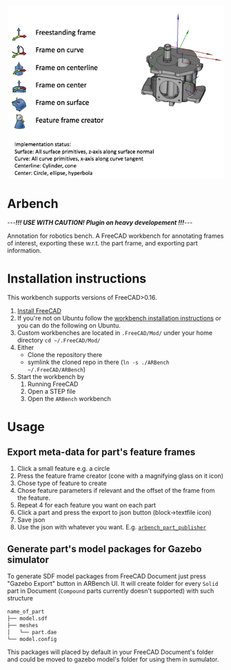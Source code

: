 ![implementation preview](https://raw.githubusercontent.com/mahaarbo/ARBench/master/UI/icons/github_preview.png)
# Arbench

---___!!! USE WITH CAUTION! Plugin on heavy developement !!!___---

Annotation for robotics bench. A FreeCAD workbench for annotating frames of interest, exporting these w.r.t. the part frame, and exporting part information.

# Installation instructions
This workbench supports versions of FreeCAD>0.16.

1. [Install FreeCAD](https://www.freecadweb.org/wiki/Installing)
2. If you're not on Ubuntu follow the [workbench installation instructions](https://www.freecadweb.org/wiki/How_to_install_additional_workbenches) or you can do the following on Ubuntu.
3. Custom workbenches are located in `.FreeCAD/Mod/` under your home directory
`cd ~/.FreeCAD/Mod/`
3. Either
   - Clone the repository there
   - symlink the cloned repo in there (`ln -s ./ARBench ~/.FreeCAD/ARBench`)
4. Start the workbench by
   1. Running FreeCAD
   2. Open a STEP file
   3. Open the `ARBench` workbench

# Usage

## Export meta-data for part's feature frames

1. Click a small feature e.g. a circle
2. Press the feature frame creator (cone with a magnifying glass on it icon)
3. Chose type of feature to create
4. Chose feature parameters if relevant and the offset of the frame from the feature.
5. Repeat 4 for each feature you want on each part
6. Click a part and press the export to json button (block->textfile icon)
7. Save json
8. Use the json with whatever you want. E.g. [`arbench_part_publisher`](https://github.com/mahaarbo/arbench_part_publisher)


## Generate part's model packages for Gazebo simulator

To generate SDF model packages from FreeCAD Document just press "Gazebo Export" button in ARBench UI. It will create folder for every `Solid` part in Document (`Compound` parts currently doesn't supported) with such structure
```
name_of_part
├── model.sdf
├── meshes
│   └── part.dae
└── model.config

```
This packages will placed by default in your FreeCAD Document's folder and could be moved to gazebo model's folder for using them in sumulator.